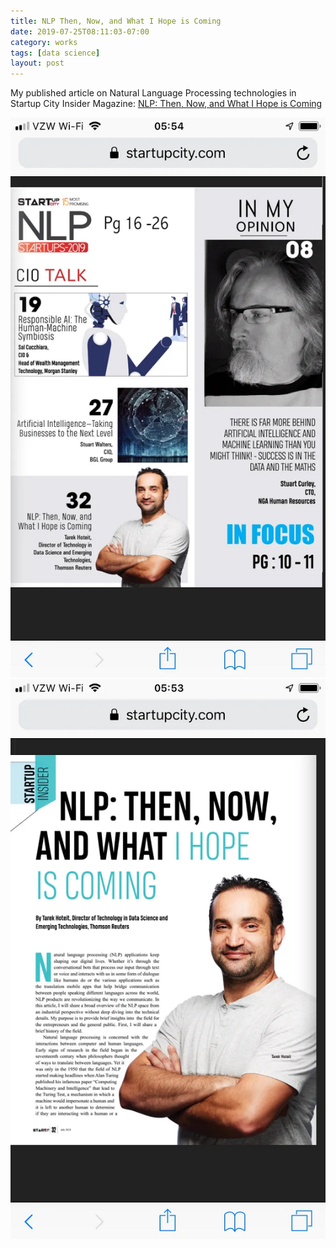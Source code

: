 ```yaml
---
title: NLP Then, Now, and What I Hope is Coming
date: 2019-07-25T08:11:03-07:00
category: works 
tags: [data science]
layout: post
---
```

My published article on Natural Language Processing technologies in Startup City Insider Magazine: [NLP: Then, Now, and What I Hope is Coming](https://nlp.startupcity.com/startup-insider/nlp-then-now-and-what-i-hope-is-coming-nwid-1105.html)

![image1](/assets/images/events/startup.png)
![image2](/assets/images/events/startup1.png)
